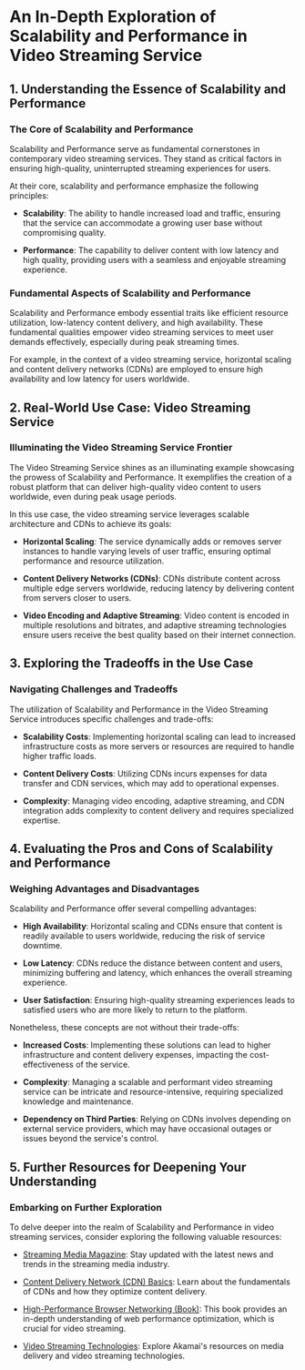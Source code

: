 # An In-Depth Exploration of Scalability and Performance in Video Streaming Service

## 1. Understanding the Essence of Scalability and Performance

### The Core of Scalability and Performance
Scalability and Performance serve as fundamental cornerstones in contemporary video streaming services. They stand as critical factors in ensuring high-quality, uninterrupted streaming experiences for users.

At their core, scalability and performance emphasize the following principles:

- **Scalability**: The ability to handle increased load and traffic, ensuring that the service can accommodate a growing user base without compromising quality.

- **Performance**: The capability to deliver content with low latency and high quality, providing users with a seamless and enjoyable streaming experience.

### Fundamental Aspects of Scalability and Performance
Scalability and Performance embody essential traits like efficient resource utilization, low-latency content delivery, and high availability. These fundamental qualities empower video streaming services to meet user demands effectively, especially during peak streaming times.

For example, in the context of a video streaming service, horizontal scaling and content delivery networks (CDNs) are employed to ensure high availability and low latency for users worldwide.

## 2. Real-World Use Case: Video Streaming Service

### Illuminating the Video Streaming Service Frontier
The Video Streaming Service shines as an illuminating example showcasing the prowess of Scalability and Performance. It exemplifies the creation of a robust platform that can deliver high-quality video content to users worldwide, even during peak usage periods.

In this use case, the video streaming service leverages scalable architecture and CDNs to achieve its goals:

- **Horizontal Scaling**: The service dynamically adds or removes server instances to handle varying levels of user traffic, ensuring optimal performance and resource utilization.

- **Content Delivery Networks (CDNs)**: CDNs distribute content across multiple edge servers worldwide, reducing latency by delivering content from servers closer to users.

- **Video Encoding and Adaptive Streaming**: Video content is encoded in multiple resolutions and bitrates, and adaptive streaming technologies ensure users receive the best quality based on their internet connection.

## 3. Exploring the Tradeoffs in the Use Case

### Navigating Challenges and Tradeoffs
The utilization of Scalability and Performance in the Video Streaming Service introduces specific challenges and trade-offs:

- **Scalability Costs**: Implementing horizontal scaling can lead to increased infrastructure costs as more servers or resources are required to handle higher traffic loads.

- **Content Delivery Costs**: Utilizing CDNs incurs expenses for data transfer and CDN services, which may add to operational expenses.

- **Complexity**: Managing video encoding, adaptive streaming, and CDN integration adds complexity to content delivery and requires specialized expertise.

## 4. Evaluating the Pros and Cons of Scalability and Performance

### Weighing Advantages and Disadvantages
Scalability and Performance offer several compelling advantages:

- **High Availability**: Horizontal scaling and CDNs ensure that content is readily available to users worldwide, reducing the risk of service downtime.

- **Low Latency**: CDNs reduce the distance between content and users, minimizing buffering and latency, which enhances the overall streaming experience.

- **User Satisfaction**: Ensuring high-quality streaming experiences leads to satisfied users who are more likely to return to the platform.

Nonetheless, these concepts are not without their trade-offs:

- **Increased Costs**: Implementing these solutions can lead to higher infrastructure and content delivery expenses, impacting the cost-effectiveness of the service.

- **Complexity**: Managing a scalable and performant video streaming service can be intricate and resource-intensive, requiring specialized knowledge and maintenance.

- **Dependency on Third Parties**: Relying on CDNs involves depending on external service providers, which may have occasional outages or issues beyond the service's control.

## 5. Further Resources for Deepening Your Understanding

### Embarking on Further Exploration
To delve deeper into the realm of Scalability and Performance in video streaming services, consider exploring the following valuable resources:

- [Streaming Media Magazine](https://www.streamingmedia.com/): Stay updated with the latest news and trends in the streaming media industry.

- [Content Delivery Network (CDN) Basics](https://www.cloudflare.com/learning/cdn/what-is-a-cdn/): Learn about the fundamentals of CDNs and how they optimize content delivery.

- [High-Performance Browser Networking (Book)](https://hpbn.co/): This book provides an in-depth understanding of web performance optimization, which is crucial for video streaming.

- [Video Streaming Technologies](https://www.akamai.com/us/en/products/media-delivery/): Explore Akamai's resources on media delivery and video streaming technologies.
